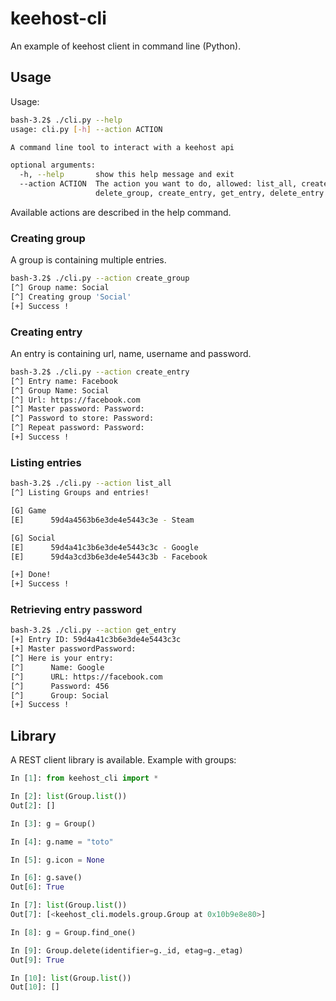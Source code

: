 # keehost-cli

An example of keehost client in command line (Python).

## Usage

Usage:

```sh
bash-3.2$ ./cli.py --help
usage: cli.py [-h] --action ACTION

A command line tool to interact with a keehost api

optional arguments:
  -h, --help       show this help message and exit
  --action ACTION  The action you want to do, allowed: list_all, create_group,
                   delete_group, create_entry, get_entry, delete_entry
```

Available actions are described in the help command.

### Creating group

A group is containing multiple entries.

```sh
bash-3.2$ ./cli.py --action create_group
[^] Group name: Social
[^] Creating group 'Social'
[+] Success !
```

### Creating entry

An entry is containing url, name, username and password.

```sh
bash-3.2$ ./cli.py --action create_entry
[^] Entry name: Facebook
[^] Group Name: Social
[^] Url: https://facebook.com
[^] Master password: Password:
[^] Password to store: Password:
[^] Repeat password: Password:
[+] Success !
```

### Listing entries 

```sh
bash-3.2$ ./cli.py --action list_all
[^] Listing Groups and entries!

[G] Game
[E]      59d4a4563b6e3de4e5443c3e - Steam

[G] Social
[E]      59d4a41c3b6e3de4e5443c3c - Google
[E]      59d4a3cd3b6e3de4e5443c3b - Facebook

[+] Done!
[+] Success !
```

### Retrieving entry password

```sh
bash-3.2$ ./cli.py --action get_entry
[+] Entry ID: 59d4a41c3b6e3de4e5443c3c
[+] Master passwordPassword:
[^] Here is your entry:
[^]      Name: Google
[^]      URL: https://facebook.com
[^]      Password: 456
[^]      Group: Social
[+] Success !
```

## Library

A REST client library is available. Example with groups:

```python
In [1]: from keehost_cli import *

In [2]: list(Group.list())
Out[2]: []

In [3]: g = Group()

In [4]: g.name = "toto"

In [5]: g.icon = None

In [6]: g.save()
Out[6]: True

In [7]: list(Group.list())
Out[7]: [<keehost_cli.models.group.Group at 0x10b9e8e80>]

In [8]: g = Group.find_one()

In [9]: Group.delete(identifier=g._id, etag=g._etag)
Out[9]: True

In [10]: list(Group.list())
Out[10]: []
```
